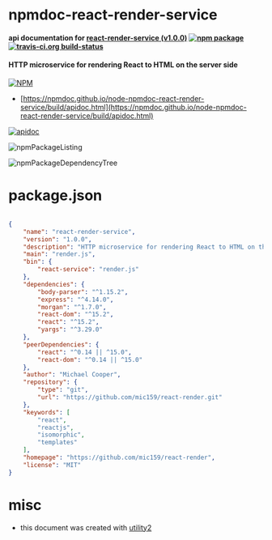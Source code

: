 # npmdoc-react-render-service

#### api documentation for  [react-render-service (v1.0.0)](https://github.com/mic159/react-render)  [![npm package](https://img.shields.io/npm/v/npmdoc-react-render-service.svg?style=flat-square)](https://www.npmjs.org/package/npmdoc-react-render-service) [![travis-ci.org build-status](https://api.travis-ci.org/npmdoc/node-npmdoc-react-render-service.svg)](https://travis-ci.org/npmdoc/node-npmdoc-react-render-service)

#### HTTP microservice for rendering React to HTML on the server side

[![NPM](https://nodei.co/npm/react-render-service.png?downloads=true&downloadRank=true&stars=true)](https://www.npmjs.com/package/react-render-service)

- [https://npmdoc.github.io/node-npmdoc-react-render-service/build/apidoc.html](https://npmdoc.github.io/node-npmdoc-react-render-service/build/apidoc.html)

[![apidoc](https://npmdoc.github.io/node-npmdoc-react-render-service/build/screenCapture.buildCi.browser.%252Ftmp%252Fbuild%252Fapidoc.html.png)](https://npmdoc.github.io/node-npmdoc-react-render-service/build/apidoc.html)

![npmPackageListing](https://npmdoc.github.io/node-npmdoc-react-render-service/build/screenCapture.npmPackageListing.svg)

![npmPackageDependencyTree](https://npmdoc.github.io/node-npmdoc-react-render-service/build/screenCapture.npmPackageDependencyTree.svg)



# package.json

```json

{
    "name": "react-render-service",
    "version": "1.0.0",
    "description": "HTTP microservice for rendering React to HTML on the server side",
    "main": "render.js",
    "bin": {
        "react-service": "render.js"
    },
    "dependencies": {
        "body-parser": "^1.15.2",
        "express": "^4.14.0",
        "morgan": "^1.7.0",
        "react-dom": "^15.2",
        "react": "^15.2",
        "yargs": "^3.29.0"
    },
    "peerDependencies": {
        "react": "^0.14 || ^15.0",
        "react-dom": "^0.14 || ^15.0"
    },
    "author": "Michael Cooper",
    "repository": {
        "type": "git",
        "url": "https://github.com/mic159/react-render.git"
    },
    "keywords": [
        "react",
        "reactjs",
        "isomorphic",
        "templates"
    ],
    "homepage": "https://github.com/mic159/react-render",
    "license": "MIT"
}
```



# misc
- this document was created with [utility2](https://github.com/kaizhu256/node-utility2)
